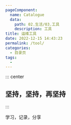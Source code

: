 ```yaml
---
pageComponent:
  name: Catalogue
  data:
    path: 02.生活/03.工具
    description: 工具
title: 运维工具
date: 2022-12-15 14:43:23
permalink: /tool/
categories:
  - 目录页
tags:
  - 
---
```


::: center

## 坚持，坚持，再坚持

:::

学习，记录，分享

